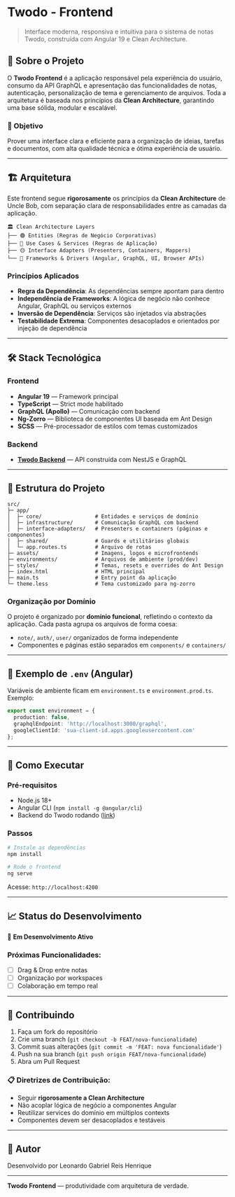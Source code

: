 # Twodo - Frontend

> Interface moderna, responsiva e intuitiva para o sistema de notas Twodo, construída com Angular 19 e Clean Architecture.

## 📖 Sobre o Projeto

O **Twodo Frontend** é a aplicação responsável pela experiência do usuário, consumo da API GraphQL e apresentação das funcionalidades de notas, autenticação, personalização de tema e gerenciamento de arquivos. Toda a arquitetura é baseada nos princípios da **Clean Architecture**, garantindo uma base sólida, modular e escalável.

### 🎯 Objetivo
Prover uma interface clara e eficiente para a organização de ideias, tarefas e documentos, com alta qualidade técnica e ótima experiência de usuário.

---

## 🏗️ Arquitetura

Este frontend segue **rigorosamente** os princípios da **Clean Architecture** de Uncle Bob, com separação clara de responsabilidades entre as camadas da aplicação.

```
🏛️ Clean Architecture Layers
├── 🟢 Entities (Regras de Negócio Corporativas)
├── 🔵 Use Cases & Services (Regras de Aplicação)
├── 🟡 Interface Adapters (Presenters, Containers, Mappers)
└── 🔴 Frameworks & Drivers (Angular, GraphQL, UI, Browser APIs)
```

### Princípios Aplicados
- **Regra da Dependência**: As dependências sempre apontam para dentro
- **Independência de Frameworks**: A lógica de negócio não conhece Angular, GraphQL ou serviços externos
- **Inversão de Dependência**: Serviços são injetados via abstrações
- **Testabilidade Extrema**: Componentes desacoplados e orientados por injeção de dependência

---

## 🛠️ Stack Tecnológica

### Frontend
- **Angular 19** — Framework principal
- **TypeScript** — Strict mode habilitado
- **GraphQL (Apollo)** — Comunicação com backend
- **Ng-Zorro** — Biblioteca de componentes UI baseada em Ant Design
- **SCSS** — Pré-processador de estilos com temas customizados

### Backend
- [**Twodo Backend**](https://github.com/leogrh-dev/twodo-backend) — API construída com NestJS e GraphQL

---

## 📁 Estrutura do Projeto

```
src/
├─ app/
│  ├─ core/                 # Entidades e serviços de domínio
│  ├─ infrastructure/       # Comunicação GraphQL com backend
│  ├─ interface-adapters/   # Presenters e containers (páginas e componentes)
│  ├─ shared/               # Guards e utilitários globais
│  └─ app.routes.ts         # Arquivo de rotas
├─ assets/                  # Imagens, logos e microfrontends
├─ environments/            # Arquivos de ambiente (prod/dev)
├─ styles/                  # Temas, resets e overrides do Ant Design
├─ index.html               # HTML principal
├─ main.ts                  # Entry point da aplicação
└─ theme.less               # Tema customizado para ng-zorro
```

### Organização por Domínio

O projeto é organizado por **domínio funcional**, refletindo o contexto da aplicação. Cada pasta agrupa os arquivos de forma coesa:

- `note/`, `auth/`, `user/` organizados de forma independente
- Componentes e páginas estão separados em `components/` e `containers/`

---

## 🔐 Exemplo de `.env` (Angular)

Variáveis de ambiente ficam em `environment.ts` e `environment.prod.ts`. Exemplo:

```ts
export const environment = {
  production: false,
  graphqlEndpoint: 'http://localhost:3000/graphql',
  googleClientId: 'sua-client-id.apps.googleusercontent.com'
};
```

---

## 🚀 Como Executar

### Pré-requisitos
- Node.js 18+
- Angular CLI (`npm install -g @angular/cli`)
- Backend do Twodo rodando ([link](https://github.com/leogrh-dev/twodo-backend))

### Passos

```bash
# Instale as dependências
npm install

# Rode o frontend
ng serve
```

Acesse: `http://localhost:4200`

---

## 📈 Status do Desenvolvimento

🔄 **Em Desenvolvimento Ativo**

### Próximas Funcionalidades:
- [ ] Drag & Drop entre notas
- [ ] Organização por workspaces
- [ ] Colaboração em tempo real

---

## 🤝 Contribuindo

1. Faça um fork do repositório
2. Crie uma branch (`git checkout -b FEAT/nova-funcionalidade`)
3. Commit suas alterações (`git commit -m 'FEAT: nova funcionalidade'`)
4. Push na sua branch (`git push origin FEAT/nova-funcionalidade`)
5. Abra um Pull Request

### 📋 Diretrizes de Contribuição:
- Seguir **rigorosamente a Clean Architecture**
- Não acoplar lógica de negócio a componentes Angular
- Reutilizar services do domínio em múltiplos contexts
- Componentes devem ser desacoplados e testáveis

---

## 👥 Autor

Desenvolvido por Leonardo Gabriel Reis Henrique

---

**Twodo Frontend** — produtividade com arquitetura de verdade.